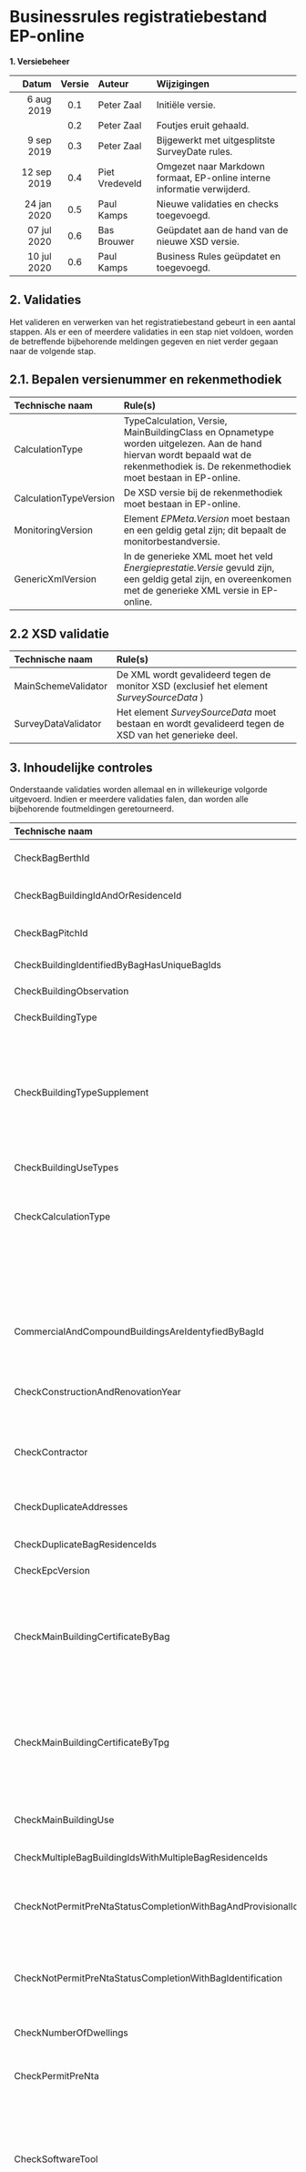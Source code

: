 # Businessrules registratiebestand EP-online

**1. Versiebeheer**

| Datum 		| Versie| Auteur  			| Wijzigingen
| ------------: |	:------------:			|	:------------	|	:-----------------------------------------------
|	6 aug 2019	|	0.1	|	Peter Zaal		|	Initiële versie.
|				|	0.2	|	Peter Zaal		|	Foutjes eruit gehaald.
|	9 sep 2019	|	0.3	|	Peter Zaal		|	Bijgewerkt met uitgesplitste SurveyDate rules.
|	12 sep 2019	|	0.4	|	Piet Vredeveld	|	Omgezet naar Markdown formaat, EP-online interne informatie verwijderd.
|	24 jan 2020	|	0.5 |	Paul Kamps		|	Nieuwe validaties en checks toegevoegd.
|	07 jul 2020 |	0.6 |	Bas Brouwer  	| Geüpdatet aan de hand van de nieuwe XSD versie.
|	10 jul 2020 |	0.6 |	Paul Kamps  	| Business Rules geüpdatet en toegevoegd.

## 2. Validaties
Het valideren en verwerken van het registratiebestand gebeurt in een aantal stappen. Als er een of meerdere validaties in een stap niet voldoen, worden de betreffende bijbehorende meldingen gegeven en niet verder gegaan naar de volgende stap.

## 2.1. Bepalen versienummer en rekenmethodiek
|	Technische naam				|	Rule(s)
|	:------------------------	| :---------------------------------------------------------------------------------------------------------------------------------------------------------------------------------
|	CalculationType				|	TypeCalculation, Versie, MainBuildingClass en Opnametype worden uitgelezen. Aan de hand hiervan wordt bepaald wat de rekenmethodiek is. De rekenmethodiek moet bestaan in EP-online.
|	CalculationTypeVersion		|	De XSD versie bij de rekenmethodiek moet bestaan in EP-online.
|	MonitoringVersion			|	Element *EPMeta.Version* moet bestaan en een geldig getal zijn; dit bepaalt de monitorbestandversie.
|	GenericXmlVersion			|	In de generieke XML moet het veld *Energieprestatie.Versie* gevuld zijn, een geldig getal zijn, en overeenkomen met de generieke XML versie in EP-online.

## 2.2 XSD validatie
| Technische naam		| Rule(s)
| :---------------------	| :-----------------------------------------------------------------------------------------------------
| MainSchemeValidator	| De XML wordt gevalideerd tegen de monitor XSD (exclusief het element *SurveySourceData* )
| SurveyDataValidator	| Het element *SurveySourceData* moet bestaan en wordt gevalideerd tegen de XSD van het generieke deel.

## 3. Inhoudelijke controles
Onderstaande validaties worden allemaal en in willekeurige volgorde uitgevoerd. Indien er meerdere validaties falen, dan worden alle bijbehorende foutmeldingen geretourneerd.

| Technische naam 	| Rule(s)
| :-------------------------------------------------------------	| :------------------------------------------------------------------------------------------------------------------------------------------------------------------------------------------------------------------------------------------------------------------------------------------------------------------------------------------------------------------------------------------------------------------------------------------------------------------------------------------------------------------------------------------------------------------------------------------------------------------------------------------------
|  CheckBagBerthId	|	BagResidenceId, BagBuildingId en BagPitchId mogen niet ingevuld zijn wanneer BagBerthId ingevuld is.
|  CheckBagBuildingIdAndOrResidenceId	|	BagPitchId en BagBerthId mogen niet ingevuld zijn wanneer BagResidenceId en/of BagBuildingId ingevuld is/zijn.
|  CheckBagPitchId	|	BagResidenceId, BagBuildingId en BagBerthId mogen niet ingevuld zijn wanneer BagPitchId ingevuld is.	
|  CheckBuildingIdentifiedByBagHasUniqueBagIds  	|  Alle pand-id's (BagBuildingId) mogen slecht één keer voorkomen in het bestand.
|  CheckBuildingObservation  	|  Opname heeft plaatsgevonden in het gebouw (BuildingObservation = Yes).
|  CheckBuildingType  	|  Bij woningbouw: bij elk gebouw moet het gebouwtype (BuildingCategory) ingevuld zijn. 
|	| Bij utiliteitsbouw: bij een gebouw mag zowel het gebouwtype (BuildingCategory) als het subtype (BuildingCategorySupplement) niet ingevuld zijn.
|  CheckBuildingTypeSupplement  	|  Alleen voor woningbouw: Voor gebouwtype (BuildingCategory) 7 moet het subtype (BuildingCategorySupplement) gevuld zijn en een waarde van 1 t/m 8 bevatten. 
|	| Bij andere gebouwtypes mag het subtype (BuildingCategorySupplement) niet gevuld zijn.
|  CheckBuildingUseTypes  	|  Alleen voor utiliteitsbouw: voor alle UseTypes (PrimaryUse en SecondaryUse's) moet het Percentage > 0 zijn en opgeteld tussen 0 en 100 (inclusief) liggen.
|  CheckCalculationType  	|  De rekenmethodiek (TypeCalculation) moet bestaan in EP-online, niet geblokkeerd zijn, en de gebouwklasse moet overeenkomen met de MainBuildingClass in de XML.
|	| NB: voor de NTA_8800 rekenmethodiek wordt deze door code door de webservice aangevuld met de indicatie basis/detailopname en indicatie woningbouw/utiliteitsbouw (in EP-online bestaan er dus 4 NTA-8800 rekenmethodieken).
|  CommercialAndCompoundBuildingsAreIdentyfiedByBagId  	|  Bij  utiliteitsbouw of bij een appartementencomplex (Scope = compound) mag geen enkel gebouw met alleen een adres (TPGIdentification) geïdentificeerd zijn (moet dus met VBO-Id(s) geïdentificeerd zijn).
|  CheckConstructionAndRenovationYear  	| Als de status niet "Aanvraag omgevingsvergunning" is, dan mogen het bouwjaar (ConstructionYear) en het jaar van renovatie (YearOfRenovation) niet in de toekomst liggen.
|  CheckContractor  	|  De contractor (degene die registreert) moet bestaan als gebruiker in EP-online, de rol contracthouder (CH) hebben en gemachtigd zijn voor registraties met de rekenmethodiek (TypeCalculation) in EP-online.
|  CheckDuplicateAddresses  	|  Alle adressen (ZipCode+Number+Extension+BuildingAnnotation uit TPGIdentification) mogen slechts één keer voorkomen in het bestand.
|  CheckDuplicateBagResidenceIds  	|  Alle verblijfsobjecten Id's (BagResidenceId) mogen slecht één keer voorkomen in het bestand.
|  CheckEpcVersion  	|  Het versienummer van het monitorbestand moet geldig zijn op moment van registratie.
|  CheckMainBuildingCertificateByBag  	|  Wanneer bij woningbouw voor het opnamegebouw (MainBuilding) een VBO-Id (BAGIdentification) is opgegeven en er referentiewoningen (ReferenceBuildingList) zijn meegegeven: indien er op de opnamedatum (SurveyDate) al een certificaat is voor het (eerste) VBO-Id van het opnamegebouw, dan moet het versienummer van dit certificaat gelijk of hoger zijn dan die in het registratiebestand.
|  CheckMainBuildingCertificateByTpg  	|  Wanneer bij woningbouw voor het opnamegebouw (MainBuilding) een adres (TPGIdentification) is opgegeven en er referentiewoningen (ReferenceBuildingList) zijn meegegeven: indien er op de opnamedatum (SurveyDate) al een certificaat is  voor het adres van het opnamegebouw, dan moet het versienummer van dit certificaat gelijk of hoger zijn dan die in het registratiebestand.
|  CheckMainBuildingUse  	|  Bij utiliteitsbouw moet het primaire gebruik (MainBuildingUse.PrimaryUse) zijn opgegeven. Bij woningbouw mag het primaire gebruik juist niet zijn opgegeven.
|  CheckMultipleBagBuildingIdsWithMultipleBagResidenceIds	| Bij meerdere Pand-Id’s mogen er niet meerdere VBO-Id’s opgegeven zijn.
|  CheckNotPermitPreNtaStatusCompletionWithBagAndProvisionalIdentification	|	Wanneer de buildingstatus ‘Oplevering’ is, de PermitPreNTA ‘False’ is en enkel de BAGIdentification is gevuld, dient er een overeenkomstige registratie met status 'vergunningsaanvraag' met BAGIdentification te worden gevonden.
|  CheckNotPermitPreNtaStatusCompletionWithBagIdentification	|	Wanneer de buildingstatus ‘Oplevering’ is, de PermitPreNTA ‘False’ is en zowel de BAGIdentification als de ProvisionalIdentification gevuld zijn, dient er een overeenkomstige registratie met status 'vergunningsaanvraag' met de ProvisionalId te worden gevonden.
|  CheckNumberOfDwellings  |  Het aantal wooneenheden (NumberOfDwellings) moet bij utiliteitsbouw 0 zijn en bij woningbouw 1 of hoger.
|  CheckPermitPreNta  |  Wanneer de buildingstatus ‘Oplevering’ is, de PermitPreNTA ‘True’ is dan moet de BAGIdentification worden gevuld en mag de ProvisionalIdentification niet zijn toegevoegd.
|  CheckSoftwareTool  |  De naam (VendorSoftwareKey) en versienummer (VendorSoftwareVersionId) van de softwaretool moet ingevuld zijn, bestaan als SoftwareTool in EP-online, en daar geldig (actief) zijn op datum van registratie (huidige datum). Het versienummer van het registratiebestand (Version) moet overeenkomen met de XSD versie van de softwaretool in EP-online. De gebruikte rekenmethodiek (TypeCalculation) moet geldig (aangevinkt) zijn bij de softwaretool in EP-online.
|  CheckStatusExistingMustHaveBagIdentifcationAndNotProvisionalIdentification |  Bij registratie met status 'bestaand' is het verplicht om subelement BAGIdentification op te nemen en mag subelement ProvisionalIdentification niet worden opgenomen.
|  CheckSurveyDate |  De opnamedatum (SurveyDate) moet binnen de registratie periode voor NTA labels liggen.
|  CheckSurveyDateHasValue  	|  De opnamedatum (SurveyDate) moet ingevuld zijn.
|  CheckSurveyDateNotInFuture |  De opnamedatum (SurveyDate) mag niet in de toekomst liggen.

## 4. BAG controle

Voor elk adres (VBO-id of PHT) wordt gecontroleerd of deze valide is. De validaties zijn afhankelijk of de identificatie d.m.v. een VBO-id en/of Pand-Id is (BAGIdentification is gevuld), d.m.v. een adres is (TPGIdentification is gevuld).

|  Situatie  	|  Rule(s)
|--------------------------------------------------------------------------------------- |:---------------------------------------------------------------------------------------------------------------------------------------------------------------------------------------------------------------------------------------------------------------------------------------------------------------------------------------------------------------------------------------
|  BagResultCheckAddressMustExistbyBag  |  De objecten (op basis van VBO-ID en evt. alle Pand-Id’s) moeten gevonden worden in de BAG.
|  BagResultCheckBagHasMatchingAddress  |  Het ingevulde TPGIdentification adres moet overeenkomen (op basis van adres) met het resultaat uit BAG op basis van de ingevulde BAGIdentification.
|  BagResultCheckValidateBuildingIds	|  De opgegeven Pand-Id’s dienen overeen te komen met de Pand-Id’s vanuit BAG.
|  BagResultCheckValidateResidenceIds	|  De opgegeven VBO-Id’s dienen overeen te komen met de VBO-Id’s vanuit BAG.

## 5. Controle op recenter certificaat

Voor elk gebouw wordt gecontroleerd dat er niet al een recenter certificaat aanwezig is op basis van 
- het opgegeven adres (in geval van identificatie d.m.v. TPGIdentification), of 
- het gevonden adres van het verblijfsobject via de BAG (in geval van identificatie d.m.v. BAGIdentification).

De controle wordt niet uitgevoerd voor dwangsomregistraties (dit zijn gewoonlijk juist registraties in het verleden door de oude eigenaar waarbij het niet uitmaakt of er al een recenter certificaat, bijvoorbeeld door de nieuw eigenaar, is geregistreerd).

|  Technische naam			|	Rule(s)
|	---------------------	|	:----------------------------------------------------------------------------------------------------------------------------------------------------------------------------
|	CheckNoneMoreRecent		|	Er mag geen PreNTA certificaat gevonden worden, op hetzelfde adres, die voldoet aan: <br/><ul><li>‘Geldig tot’ ligt in de toekomst.</li><br/><li>‘Opnamedatum’ ligt na de opnamedatum (SurveyDate) uit het registratiebestand.</li></ul>
|							|	Er mag geen NTACompliant certificaat gevonden worden, op hetzelfde adres, die voldoet aan: <br/><ul><li>‘Geldig tot’ ligt in de toekomst.</li><br/><li> 'Opnamedatum’ ligt na de opnamedatum (SurveyDate) uit het registratiebestand.</li><br/><li>‘Scope’ heeft dezelfde waarde als ‘Scope’ uit het registratiebestand.</li><br/><li>‘Gebouwklasse’ heeft dezelfde waarde als ‘Gebouwklasse’ uit het registratiebestand.</li></ul>

## 6. Controle op de actie

Controle of de actie 'Toevoegen', 'Vervangen' of 'Uitbreiden' is toegestaan. Bij Uitbreiden wordt gekeken of de situatie 'Uitbreiden' of 'UitbreidenExtra' betreft en daarop de validaties uitgevoerd.

|  Actie  			|	Status									|  Rule(s)
|------------------	|:-----------------------------------------:|:---------------------------------------------------------------------------------------------------------------------------------------------------------------------------------------------------------------------------------------------------------------------------------------------------------------------------------------------------------------------------------------------------------------------------------------------------------------------------------------------------------------------------------------------------------------------------------------------------------------------------------------------------------------------------------------------------------------------------------------------------------------------------------------------------|
|	Toevoegen		|											|
|					|	Vergunningsaanvraag						|
|					|											|	Het is verplicht om minimaal subelement BAGIdentification of subelement ProvisionalIdentification op te nemen. Hierbij mag veld ProvisionalID niet zijn gevuld. Dit geldt voor alle gebouwen uit het registratiebestand.
|					|	Vergunningsaanvraag/Oplevering/bestaand	|
|					|											|	Op de opnamedatum (SurveyDate) mag er niet al een certificaat zijn met dezelfde scope en gebouwklasse, waarbij een adres overeenkomt met een adres van het opnamegebouw. 
|	Vervangen		|											|
|					|	Vergunningsaanvraag						|
|					|											|	Op de opnamedatum (SurveyDate) dient er al een certificaat te zijn met dezelfde scope en gebouwklasse, waarbij het ProvisionalId overeenkomt met het ProvisionalId van het opnamegebouw. Mocht er niks gevonden worden op basis van de ProvisionalIdentification dan wordt er gekeken of op basis van een adres een certificaat gevonden kan worden (zie status Oplevering/bestaand).
|					|	Oplevering/bestaand						|
|					|											|	Op de opnamedatum (SurveyDate) dient er al een certificaat te zijn met dezelfde scope en gebouwklasse, waarbij een adres overeenkomt met een adres van het opnamegebouw. 
|					|	Vergunningsaanvraag/Oplevering/bestaand	|
|					|											|	Wanneer er een certificaat gevonden is gelden de volgende regels:<br/><ul><li>De huidige datum moet in de geldigheidperiode liggen van het bestaande certificaat (tussen Opnamedatum en Geldig tot).</li></ul><br/><li> <b>Aanvulende validaties (gelden niet voor Beheerders): </b><br/> <ul><li> Het huidige certificaat moet geregistreerd zijn door de, huidige ingelogde, gebruiker van de EnergielabelApi.</li><br/><li>De registratiedatum van het bestaande certificaat mag slechts een maximaal aantal dagen in het verleden liggen (a.d.h.v. EP-online stamgegevens Registreren - Vervangperiode in dagen), of de ingelogde gebruiker heeft de rol ‘Certificaat Vervanger’ en de verloopdatum van deze rol bij de gebruiker is ingevuld en nog niet verstreken.</li></ul>
|	Uitbreiden		|											|
|					|											|	Situatie met opnamegebouw o.b.v. adres:	<br/><ul><li> Op de opnamedatum (SurveyDate) dient er al een opnamegebouw te bestaan met dezelfde scope en gebouwklasse, met minimaal dezelfde adressen van het opnamegebouw.</li><br/><li> Op de opnamedatum (SurveyDate) dient er al een certificaat te zijn met dezelfde scope en gebouwklasse, waarbij een adres overeenkomt met een adres van het opnamegebouw. </li></ul>
|					|											|	Situatie met opnamegebouw o.b.v. ProvisionalId: <br/><ul><li> Op de opnamedatum (SurveyDate) dient er al een opnamegebouw te bestaan met dezelfde scope en gebouwklasse, met minimaal dezelfde adressen van het opnamegebouw.</li><br/><li> Op de opnamedatum (SurveyDate) dient er al een certificaat te zijn met dezelfde scope en gebouwklasse, waarbij een adres overeenkomt met een adres van het opnamegebouw. </li></ul>
|					|											|	Geldt voor alle situaties: <br/><ul><li> De rekenmethodiek van het bestaande certificaat is gelijk aan die van het registratiebestand. </li><br/><li> Er worden <b>geen</b> gebouwen toegevoegd die nog niet in het bestaande certificaat zitten, maar waarvoor wel al een ander certificaat bestaat. </li><br/><li> Er zijn gebouwen in het registratiebestand die nog niet bij het bestaande certificaat aanwezig zijn. </li></ul>
|	UitbreidenExtra	|											| **Dit is momenteel niet mogelijk vanuit de EnergielabelApi**
|					|											|	Situatie met opnamegebouw o.b.v. adres: <br/><ul><li> Op de opnamedatum (SurveyDate) dient er al een opnamegebouw te bestaan met dezelfde scope en gebouwklasse, met minimaal dezelfde adressen van het opnamegebouw.</li><br/><li> Op de opnamedatum (SurveyDate) dient er al een certificaat te zijn met dezelfde scope en gebouwklasse, waarbij een adres overeenkomt met een adres van het opnamegebouw. </li></ul>
|					|											|	Situatie met opnamegebouw o.b.v. ProvisionalId: <br/><ul><li> Op de opnamedatum (SurveyDate) dient er al een opnamegebouw te bestaan met dezelfde scope en gebouwklasse, met minimaal dezelfde adressen van het opnamegebouw.</li><br/><li> Op de opnamedatum (SurveyDate) dient er al een certificaat te zijn met dezelfde scope en gebouwklasse, waarbij een adres overeenkomt met een adres van het opnamegebouw. </li></ul>
|					|											|	Geldt voor alle situaties: <br/><ul><li> De rekenmethodiek van het bestaande certificaat is gelijk aan die van het registratiebestand. </li><br/><li> Er worden <b>wel</b> gebouwen toegevoegd die nog niet in het bestaande certificaat zitten, maar waarvoor wel al een ander certificaat bestaat.</li></ul>